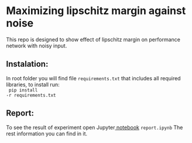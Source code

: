 # Maximizing lipschitz margin against noise
This repo is designed to show effect of lipschitz margin on performance network with noisy input.
## Instalation:
In root folder you will find file <code>requirements.txt</code> that includes all required libraries, to install run:<br>
<code> pip install -r requirements.txt</code>
## Report:
To see the result of experiment open Jupyter<a href=https://github.com/abalaki6/lipschitz_margin/blob/master/report.ipynb> notebook</a> <code>report.ipynb</code> The rest information you can find in it.
